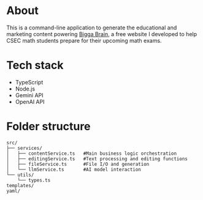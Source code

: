 # About

This is a command-line application to generate the educational and marketing content powering [Bigga Brain](https://www.biggabrain.com), a free website I developed to help CSEC math students prepare for their upcoming math exams. 

# Tech stack

- TypeScript
- Node.js
- Gemini API
- OpenAI API

# Folder structure

```
src/
├── services/
│   ├── contentService.ts   #Main business logic orchestration
│   ├── editingService.ts   #Text processing and editing functions
│   ├── fileService.ts      #File I/O and generation
│   └── llmService.ts       #AI model interaction
└── utils/
    └── types.ts
templates/
yaml/
```